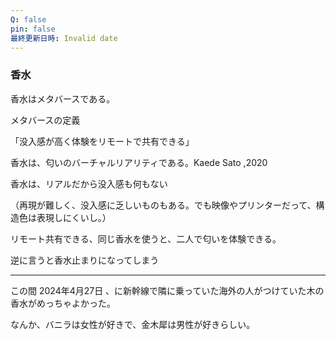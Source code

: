 ```yaml
---
Q: false
pin: false
最終更新日時: Invalid date
---
```

  

### 香水

香水はメタバースである。

メタバースの定義

「没入感が高く体験をリモートで共有できる」

香水は、匂いのバーチャルリアリティである。Kaede Sato ,2020

香水は、リアルだから没入感も何もない

（再現が難しく、没入感に乏しいものもある。でも映像やプリンターだって、構造色は表現しにくいし。）

リモート共有できる、同じ香水を使うと、二人で匂いを体験できる。

逆に言うと香水止まりになってしまう

  

---

この間 2024年4月27日 、に新幹線で隣に乗っていた海外の人がつけていた木の香水がめっちゃよかった。

なんか、バニラは女性が好きで、金木犀は男性が好きらしい。